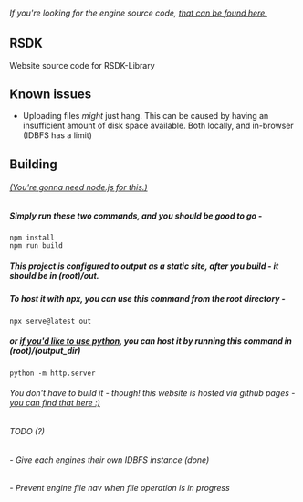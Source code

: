 ###### If you're looking for the engine source code, [that can be found here.](https://github.com/Jdsle/RSDK-Library-src) 
## RSDK

Website source code for RSDK-Library

## Known issues
* Uploading files *might* just hang. This can be caused by having an insufficient amount of disk space available. Both locally, and in-browser (IDBFS has a limit)

## Building
###### [(You're gonna need node.js for this.)](https://nodejs.org/en/download/package-manager)
##### Simply run these two commands, and you should be good to go -
```
npm install
npm run build
```

##### This project is configured to output as a static site, after you build - it should be in (root)/out.
##### To host it with npx, you can use this command from the root directory -
```
npx serve@latest out
```

##### or [if you'd like to use python](https://www.python.org/downloads/), you can host it by running this command in (root)/(output_dir)
```
python -m http.server
```

###### You don't *have* to build it - though! this website is hosted via github pages - [you can find that here :)](https://jdsle.github.io/RSDK)

###### TODO (?)
###### - Give each engines their own IDBFS instance (done)
###### - Prevent engine file nav when file operation is in progress